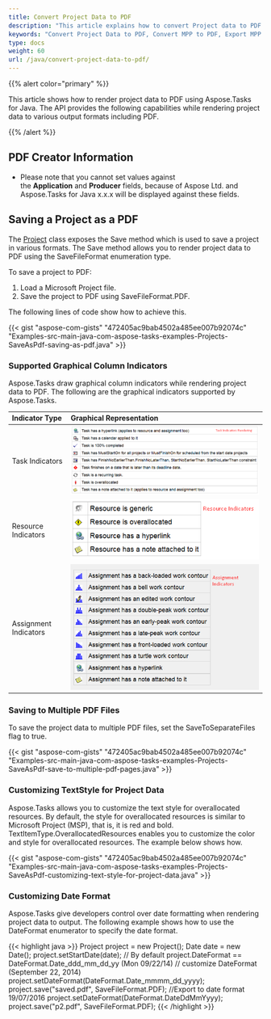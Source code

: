 ```yaml
---
title: Convert Project Data to PDF
description: "This article explains how to convert Project data to PDF using Aspose.Tasks for Java."
keywords: "Convert Project Data to PDF, Convert MPP to PDF, Export MPP Project to PDF, MPP to multiple PDF files, save project data to PDF, Save MPP as PDF, Aspose.Tasks for Java"
type: docs
weight: 60
url: /java/convert-project-data-to-pdf/
---
```


{{% alert color="primary" %}}

This article shows how to render project data to PDF using Aspose.Tasks for Java. The API provides the following capabilities while rendering project data to various output formats including PDF.

{{% /alert %}}

## **PDF Creator Information**
- Please note that you cannot set values against the **Application** and **Producer** fields, because of Aspose Ltd. and Aspose.Tasks for Java x.x.x will be displayed against these fields.
## **Saving a Project as a PDF**
The [Project](https://apireference.aspose.com/tasks/java/com.aspose.tasks/project) class exposes the Save method which is used to save a project in various formats. The Save method allows you to render project data to PDF using the SaveFileFormat enumeration type.

To save a project to PDF:

1. Load a Microsoft Project file.
2. Save the project to PDF using SaveFileFormat.PDF.

The following lines of code show how to achieve this.

{{< gist "aspose-com-gists" "472405ac9bab4502a485ee007b92074c" "Examples-src-main-java-com-aspose-tasks-examples-Projects-SaveAsPdf-saving-as-pdf.java" >}}

### **Supported Graphical Column Indicators**
Aspose.Tasks draw graphical column indicators while rendering project data to PDF. The following are the graphical indicators supported by Aspose.Tasks.

|**Indicator Type**|**Graphical Representation**|
| :- | :- |
|Task Indicators|![task indicators list](convert-project-data-to-pdf_1.png)|
|Resource Indicators|![resource indicators list](convert-project-data-to-pdf_2.png)|
|Assignment Indicators|![assignment indicators list](convert-project-data-to-pdf_3.png)|

### **Saving to Multiple PDF Files**
To save the project data to multiple PDF files, set the SaveToSeparateFiles flag to true.

{{< gist "aspose-com-gists" "472405ac9bab4502a485ee007b92074c" "Examples-src-main-java-com-aspose-tasks-examples-Projects-SaveAsPdf-save-to-multiple-pdf-pages.java" >}}


### **Customizing TextStyle for Project Data**
Aspose.Tasks allows you to customize the text style for overallocated resources. By default, the style for overallocated resources is similar to Microsoft Project (MSP), that is, it is red and bold. TextItemType.OverallocatedResources enables you to customize the color and style for overallocated resources. The example below shows how.

{{< gist "aspose-com-gists" "472405ac9bab4502a485ee007b92074c" "Examples-src-main-java-com-aspose-tasks-examples-Projects-SaveAsPdf-customizing-text-style-for-project-data.java" >}}


### **Customizing Date Format**
Aspose.Tasks give developers control over date formatting when rendering project data to output. The following example shows how to use the DateFormat enumerator to specify the date format.

{{< highlight java >}}
Project project = new Project();
Date date = new Date();
project.setStartDate(date);
// By default project.DateFormat == DateFormat.Date_ddd_mm_dd_yy (Mon 09/22/14)
// customize DateFormat (September 22, 2014)
project.setDateFormat(DateFormat.Date_mmmm_dd_yyyy);
project.save("saved.pdf", SaveFileFormat.PDF);
//Export to date format 19/07/2016
project.setDateFormat(DateFormat.DateDdMmYyyy);
project.save("p2.pdf", SaveFileFormat.PDF);
{{< /highlight >}}
